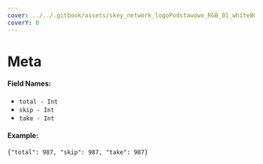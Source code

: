 ```yaml
---
cover: ../../.gitbook/assets/skey_network_logoPodstawowe_RGB_01_whiteBG.png
coverY: 0
---
```


# Meta

#### Field Names:

* `total - Int`
* `skip - Int`
* `take - Int`

#### Example:

`{"total": 987, "skip": 987, "take": 987}`
